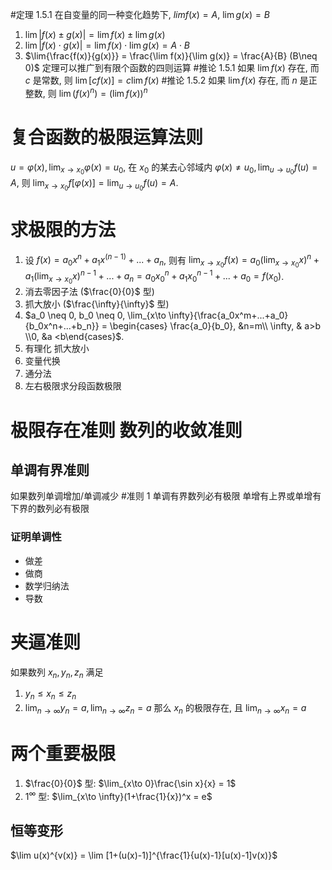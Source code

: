 #定理 1.5.1 在自变量的同一种变化趋势下, $limf(x) = A$, $\lim g(x)=B$
1. $\lim|f(x)\pm g(x)| = \lim f(x) \pm \lim g(x)$
2. $\lim |f(x) \cdot g(x)|=\lim f(x) \cdot \lim g(x)=A \cdot B$
3. $\lim{\frac{f(x)}{g(x)}} = \frac{\lim f(x)}{\lim g(x)} = \frac{A}{B} (B\neq 0)$
定理可以推广到有限个函数的四则运算
#推论 1.5.1 如果 $\lim f(x)$ 存在, 而 $c$ 是常数, 则 $\lim {[cf(x)]}=c\lim f(x)$
#推论 1.5.2 如果 $\lim f(x)$ 存在, 而 $n$ 是正整数, 则 $\lim(f(x)^n) = (\lim f(x))^n$
# 复合函数的极限运算法则
$u=\varphi (x), \lim_{x\to x_0}\varphi (x)=u_0$, 在 $x_0$ 的某去心邻域内 $\varphi(x) \neq u_0, \lim_{u\to u_0}f(u)=A$, 则 $\lim_{x\to x_0}f[\varphi (x)]=\lim_{u\to u_0}f(u) = A$. 
# 求极限的方法
1. 设 $f(x)=a_0x^n+a_1x^{(n-1)}+...+a_n$, 则有 $\lim_{x\to x_0}f(x) = a_0(\lim_{x\to x_0}x)^n + a_1(\lim_{x\to  x_0}x)^{n-1}+...+a_n=a_0x_0^n+a_1x_0^{n-1}+...+a_0=f(x_0)$. 
2. 消去零因子法 ($\frac{0}{0}$ 型)
3. 抓大放小 ($\frac{\infty}{\infty}$ 型)
4. $a_0 \neq 0, b_0 \neq 0, \lim_{x\to \infty}{\frac{a_0x^m+...+a_0}{b_0x^n+...+b_n}} = \begin{cases} \frac{a_0}{b_0}, &n=m\\ \infty, & a>b \\0, &a <b\end{cases}$. 
5. 有理化 抓大放小
6. 变量代换
7. 通分法
8. 左右极限求分段函数极限
# 极限存在准则 数列的收敛准则
## 单调有界准则
如果数列单调增加/单调减少
#准则 1 单调有界数列必有极限
单增有上界或单增有下界的数列必有极限
### 证明单调性
- 做差
- 做商
- 数学归纳法
- 导数
# 夹逼准则
如果数列 $x_n, y_n, z_n$ 满足
1. $y_n \le x_n \le z_n$
2. $\lim_{n\to \infty} y_n = a, \lim_{n\to \infty} z_n = a$
那么 $x_n$ 的极限存在, 且 $\lim_{n\to \infty} x_n = a$
# 两个重要极限
1. $\frac{0}{0}$ 型: $\lim_{x\to 0}\frac{\sin x}{x} = 1$
2. $1^\infty$ 型: $\lim_{x\to \infty}(1+\frac{1}{x})^x = e$
## 恒等变形
$\lim u(x)^{v(x)} = \lim [1+(u(x)-1)]^{\frac{1}{u(x)-1}[u(x)-1]v(x)}$

